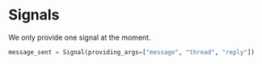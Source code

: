 # Signals

We only provide one signal at the moment.

```python
message_sent = Signal(providing_args=["message", "thread", "reply"])
```
